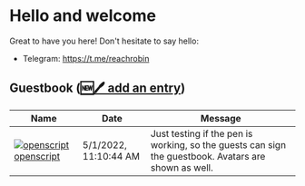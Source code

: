 # Hello and welcome

Great to have you here! Don't hesitate to say hello:

- Telegram: https://t.me/reachrobin

## Guestbook ([🆕🖊️ add an entry](https://github.com/openscript/openscript/issues/1#issuecomment-new))
| Name | Date | Message |
|---|---|---|
|[![openscript]($curr.author.avatarUrl})openscript](https://github.com/openscript)|5/1/2022, 11:10:44 AM|Just testing if the pen is working, so the guests can sign the guestbook. Avatars are shown as well.|
